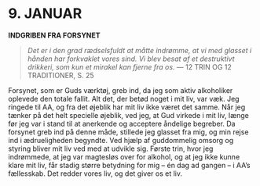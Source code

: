 # 9. JANUAR

**INDGRIBEN FRA FORSYNET**

> *Det er i den grad rædselsfuldt at måtte indrømme, at vi med glasset i hånden har forkvaklet vores sind. Vi blev besat af et destruktivt drikkeri, som kun et mirakel kan fjerne fra os.*
> — 12 TRIN OG 12 TRADITIONER, S. 25

Forsynet, som er Guds værktøj, greb ind, da jeg som aktiv alkoholiker oplevede den totale fallit. Alt det, der betød noget i mit liv, var væk. Jeg ringede til AA, og fra det øjeblik har mit liv ikke været det samme. Når jeg tænker på det helt specielle øjeblik, ved jeg, at Gud virkede i mit liv, længe før jeg var i stand til at anerkende og acceptere åndelige begreber. Da forsynet greb ind på denne måde, stillede jeg glasset fra mig, og min rejse ind i ædrueligheden begyndte. Ved hjælp af guddommelig omsorg og styring bliver mit liv ved med at udvikle sig. Første trin, hvor jeg indrømmede, at jeg var magtesløs over for alkohol, og at jeg ikke kunne klare mit liv, får stadig større betydning for mig – én dag ad gangen – i AA’s fællesskab. Det redder vores liv, og det giver os et liv.
